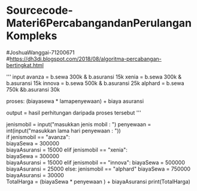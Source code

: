 # Sourcecode-Materi6PercabangandanPerulanganKompleks
#JoshuaWanggai-71200671  
#https://dh3di.blogspot.com/2018/08/algoritma-percabangan-bertingkat.html  

''' input 
avanza = b.sewa 300k &amp; b.asuransi 15k 
xenia = b.sewa 300k &amp; b.asuransi 15k 
innova = b.sewa 500k &amp; b.asuransi 25k 
alphard = b.sewa 750k &amp;b.asuransi 30k  

proses: (biayasewa * lamapenyewaan) + biaya asuransi  

output = hasil perhitungan daripada proses tersebut 
''' 

jenismobil = input("masukkan jenis mobil : ") 
penyewaan = int(input("masukkan lama hari penyewaan : "))  
if jenismobil == "avanza":     
biayaSewa = 300000     
biayaAsuransi = 15000 
elif jenismobil == "xenia":     
biayaSewa = 300000     
biayaAsuransi = 15000 
elif jenismobil == "innova":     biayaSewa = 500000     biayaAsuransi = 25000 
else:     jenismobil == "alphard"     biayaSewa = 750000     biayaAsuransi = 30000  
TotalHarga = (biayaSewa * penyewaan ) + biayaAsuransi print(TotalHarga)
